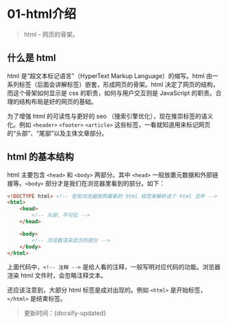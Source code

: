 # 01-html介绍

> html - 网页的骨架。

## 什么是 html

html 是“超文本标记语言”（HyperText Markup Language）的缩写。html 由一系列标签（后面会讲解标签）嵌套，形成网页的骨架。html 决定了网页的结构，而这个骨架如何显示是 css 的职责，如何与用户交互则是 JavaScript 的职责。合理的结构布局是好的网页的基础。

为了增强 html 的可读性与更好的 seo （搜索引擎优化），现在推崇标签的语义化。例如 `<header>` `<footer>` `<article>` 这些标签，一看就知道用来标记网页的“头部”、“尾部”以及主体文章部分。

## html 的基本结构

html 主要包含 `<head>` 和 `<body>` 两部分。其中 `<head>` 一般放置元数据和外部链接等。`<body>` 部分才是我们在浏览器里看到的部分。如下：

```html
<!DOCTYPE html> <!-- 告知浏览器按照最新的 html 规范来解析这个 html 文件 -->
<html>
    <head>
        <!-- 头部，不可见 -->
    </head>

    <body>
        <!-- 浏览器渲染显示的部分 -->
    </body>
</html>
```

上面代码中，`<!-- 注释 -->` 是给人看的注释，一般写明对应代码的功能。浏览器渲染 html 文件时，会忽略注释文本。

还应该注意到，大部分 html 标签是成对出现的。例如 `<html>` 是开始标签，`</html>` 是结束标签。



> 更新时间：{docsify-updated}